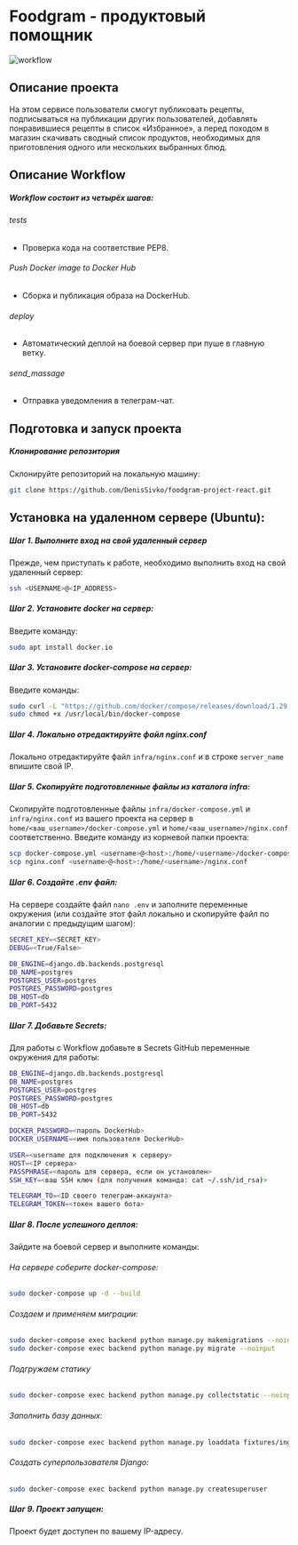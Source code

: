 #  Foodgram - продуктовый помощник
![workflow](https://github.com/DenisSivko/foodgram-project-react/actions/workflows/foodgram_workflow.yml/badge.svg)

## Описание проекта
На этом сервисе пользователи смогут публиковать рецепты, подписываться на публикации других пользователей, добавлять понравившиеся рецепты в список «Избранное», а перед походом в магазин скачивать сводный список продуктов, необходимых для приготовления одного или нескольких выбранных блюд.

## Описание Workflow
##### Workflow состоит из четырёх шагов:
###### tests
- Проверка кода на соответствие PEP8.
###### Push Docker image to Docker Hub
- Сборка и публикация образа на DockerHub.
###### deploy 
- Автоматический деплой на боевой сервер при пуше в главную ветку.
###### send_massage
- Отправка уведомления в телеграм-чат.

## Подготовка и запуск проекта
##### Клонирование репозитория
Склонируйте репозиторий на локальную машину:
```bash
git clone https://github.com/DenisSivko/foodgram-project-react.git
```

## Установка на удаленном сервере (Ubuntu):
##### Шаг 1. Выполните вход на свой удаленный сервер
Прежде, чем приступать к работе, необходимо выполнить вход на свой удаленный сервер:
```bash
ssh <USERNAME>@<IP_ADDRESS>
```

##### Шаг 2. Установите docker на сервер:
Введите команду:
```bash
sudo apt install docker.io 
```

##### Шаг 3. Установите docker-compose на сервер:
Введите команды:
```bash
sudo curl -L "https://github.com/docker/compose/releases/download/1.29.2/docker-compose-$(uname -s)-$(uname -m)" -o /usr/local/bin/docker-compose
sudo chmod +x /usr/local/bin/docker-compose
```

##### Шаг 4. Локально отредактируйте файл nginx.conf
Локально отредактируйте файл `infra/nginx.conf` и в строке `server_name` впишите свой IP.

##### Шаг 5. Скопируйте подготовленные файлы из каталога infra:
Скопируйте подготовленные файлы `infra/docker-compose.yml` и `infra/nginx.conf` из вашего проекта на сервер в `home/<ваш_username>/docker-compose.yml` и `home/<ваш_username>/nginx.conf` соответственно.
Введите команду из корневой папки проекта:
```bash
scp docker-compose.yml <username>@<host>:/home/<username>/docker-compose.yml
scp nginx.conf <username>@<host>:/home/<username>/nginx.conf
```

##### Шаг 6. Cоздайте .env файл:
На сервере создайте файл `nano .env` и заполните переменные окружения (или создайте этот файл локально и скопируйте файл по аналогии с предыдущим шагом):
```bash
SECRET_KEY=<SECRET_KEY>
DEBUG=<True/False>

DB_ENGINE=django.db.backends.postgresql
DB_NAME=postgres
POSTGRES_USER=postgres
POSTGRES_PASSWORD=postgres
DB_HOST=db
DB_PORT=5432
```

##### Шаг 7. Добавьте Secrets:
Для работы с Workflow добавьте в Secrets GitHub переменные окружения для работы:
```bash
DB_ENGINE=django.db.backends.postgresql
DB_NAME=postgres
POSTGRES_USER=postgres
POSTGRES_PASSWORD=postgres
DB_HOST=db
DB_PORT=5432

DOCKER_PASSWORD=<пароль DockerHub>
DOCKER_USERNAME=<имя пользователя DockerHub>

USER=<username для подключения к серверу>
HOST=<IP сервера>
PASSPHRASE=<пароль для сервера, если он установлен>
SSH_KEY=<ваш SSH ключ (для получения команда: cat ~/.ssh/id_rsa)>

TELEGRAM_TO=<ID своего телеграм-аккаунта>
TELEGRAM_TOKEN=<токен вашего бота>
```

##### Шаг 8. После успешного деплоя:
Зайдите на боевой сервер и выполните команды:

###### На сервере соберите docker-compose:
```bash
sudo docker-compose up -d --build
```

###### Создаем и применяем миграции:
```bash
sudo docker-compose exec backend python manage.py makemigrations --noinput
sudo docker-compose exec backend python manage.py migrate --noinput
```
###### Подгружаем статику
```bash
sudo docker-compose exec backend python manage.py collectstatic --noinput 
```
###### Заполнить базу данных:
```bash
sudo docker-compose exec backend python manage.py loaddata fixtures/ingredients.json
```
###### Создать суперпользователя Django:
```bash
sudo docker-compose exec backend python manage.py createsuperuser
```

##### Шаг 9. Проект запущен:
Проект будет доступен по вашему IP-адресу.
